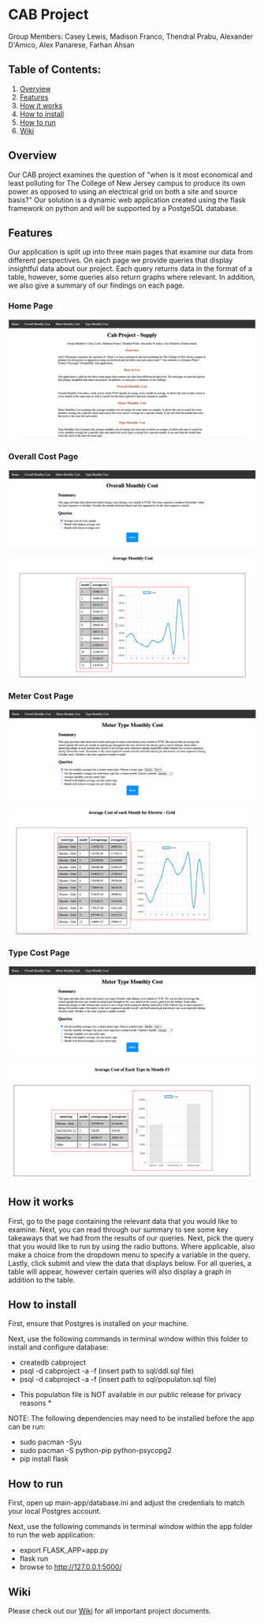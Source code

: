 # CAB Project

Group Members: Casey Lewis, Madison Franco, Thendral Prabu, Alexander D'Amico, Alex Panarese, Farhan Ahsan

## Table of Contents:

1. [Overview](#Overview)
2. [Features](#features)
3. [How it works](#instructions)
4. [How to install](#install)
5. [How to run](#run)
6. [Wiki](#wiki)

## Overview <a name="Overview"></a>

Our CAB project examines the question of "when is it most economical and least polluting for The College of New Jersey campus to produce its own power as opposed to using an electrical grid on both a site and source basis?" Our solution is a dynamic web application created using the flask framework on python and will be supported by a PostgeSQL database. 

## Features <a name="features"></a>

Our application is split up into three main pages that examine our data from different perspectives. On each page we provide queries that display insightful data about our project. Each query returns data in the format of a table, however, some queries also return graphs where relevant. In addition, we also give a summary of our findings on each page.

### Home Page

![Home Page](doc/images/home.png "Home")

### Overall Cost Page

![Overall Cost Form](doc/images/overall-form.png "Overall Form")

![Overall Cost Graph](doc/images/overall-graph.png "Overall Graph")

### Meter Cost Page

![Meter Cost Form](doc/images/meter-form.png "Meter Form")

![Meter Cost Graph](doc/images/meter-graph.png "Meter Graph")

### Type Cost Page

![Type Cost Form](doc/images/type-form.png "Type Form")

![Type Cost Graph](doc/images/type-graph.png "Type Graph")

## How it works <a name="instructions"></a>

First, go to the page containing the relevant data that you would like to examine. Next, you can read through our summary to see some key takeaways that we had from the results of our queries. Next, pick the query that you would like to run by using the radio buttons. Where applicable, also make a choice from the dropdown menu to specify a variable in the query. Lastly, click submit and view the data that displays below. For all queries, a table will appear, however certain queries will also display a graph in addition to the table.

## How to install <a name="install"></a>

First, ensure that Postgres is installed on your machine.

Next, use the following commands in terminal window within this folder to install and configure database:

- createdb cabproject
- psql -d cabproject -a -f (insert path to sql/ddl.sql file)
- psql -d cabproject -a -f (insert path to sql/populaton.sql file)
* This population file is NOT available in our public release for privacy reasons *

NOTE: The following dependencies may need to be installed before the app can be run:

- sudo pacman -Syu
- sudo pacman -S python-pip python-psycopg2
- pip install flask

## How to run <a name="run"></a>

First, open up main-app/database.ini and adjust the credentials to match your local Postgres account.

Next, use the following commands in terminal window within the app folder to run the web application:

- export FLASK_APP=app.py
- flask run
- browse to http://127.0.0.1:5000/

## Wiki <a name = "wiki"></a>

Please check out our [Wiki](https://github.com/TCNJ-degoodj/cab-project-1-1/wiki) for all important project documents.
